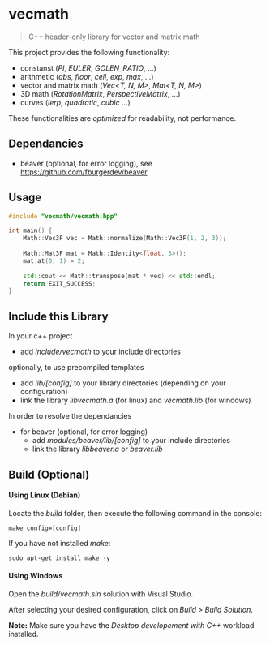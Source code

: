 # vecmath
>C++ header-only library for vector and matrix math

This project provides the following functionality:
- constanst (_PI_, _EULER_, _GOLEN_RATIO_, ...)
- arithmetic (_abs_, _floor_, _ceil_, _exp_, _max_, ...)
- vector and matrix math (_Vec<T, N, M>_, _Mat<T, N, M>_)
- 3D math (_RotationMatrix_, _PerspectiveMatrix_, ...)
- curves (_lerp_, _quadratic_, _cubic_ ...)

These functionalities are _optimized_ for readability, not performance.

## Dependancies
- beaver (optional, for error logging), see https://github.com/fburgerdev/beaver

## Usage
```cpp
#include "vecmath/vecmath.hpp"

int main() {
    Math::Vec3F vec = Math::normalize(Math::Vec3F(1, 2, 3));
    
    Math::Mat3F mat = Math::Identity<float, 3>();
    mat.at(0, 1) = 2;
    
    std::cout << Math::transpose(mat * vec) << std::endl;
    return EXIT_SUCCESS;
}
```

## Include this Library
In your c++ project
- add _include/vecmath_ to your include directories

optionally, to use precompiled templates
- add _lib/[config]_ to your library directories (depending on your configuration)
- link the library _libvecmath.a_ (for linux) and _vecmath.lib_ (for windows)

In order to resolve the dependancies
- for beaver (optional, for error logging)
    - add _modules/beaver/lib/[config]_ to your include directories
    - link the library _libbeaver.a_ or _beaver.lib_

## Build (Optional)
#### Using Linux (Debian)
Locate the _build_ folder, then execute the following command in the console:
``` console
make config=[config]
```
If you have not installed _make_:
``` console
sudo apt-get install make -y
```

#### Using Windows
Open the _build/vecmath.sln_ solution with Visual Studio.

After selecting your desired configuration, click on _Build > Build Solution_.

__Note:__ Make sure you have the _Desktop developement with C++_ workload installed.
